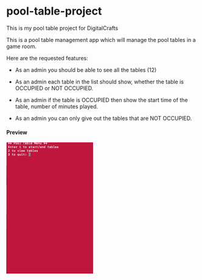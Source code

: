# pool-table-project
This is my pool table project for DigitalCrafts

This is a pool table management app which will manage the pool tables in a game room. 

Here are the requested features: 

- As an admin you should be able to see all the tables (12) 

- As an admin each table in the list should show, whether the table is OCCUPIED or NOT OCCUPIED. 

- As an admin if the table is OCCUPIED then show the start time of the table, number of minutes played.

- As an admin you can only give out the tables that are NOT OCCUPIED. 

#### Preview
![preview-gif](https://github.com/jcattanach/pool-table-project/blob/master/pool-table.gif)
